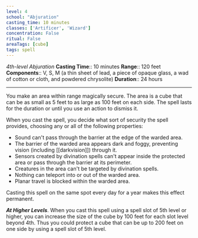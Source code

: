 ```yaml
---
level: 4
school: "Abjuration"
casting_time: 10 minutes
classes: ['Artificer', 'Wizard']
concentration: False
ritual: False
areaTags: [cube]
tags: spell
---
```


_4th-level Abjuration_
**Casting Time**:: 10 minutes
**Range**:: 120 feet
**Components**:: V, S, M (a thin sheet of lead, a piece of opaque glass, a wad of cotton or cloth, and powdered chrysolite)
**Duration**:: 24 hours

---

You make an area within range magically secure. The area is a cube that can be as small as 5 feet to as large as 100 feet on each side. The spell lasts for the duration or until you use an action to dismiss it.

When you cast the spell, you decide what sort of security the spell provides, choosing any or all of the following properties:


- Sound can't pass through the barrier at the edge of the warded area.
- The barrier of the warded area appears dark and foggy, preventing vision (including [[darkvision]]) through it.
- Sensors created by divination spells can't appear inside the protected area or pass through the barrier at its perimeter.
- Creatures in the area can't be targeted by divination spells.
- Nothing can teleport into or out of the warded area.
- Planar travel is blocked within the warded area.

Casting this spell on the same spot every day for a year makes this effect permanent.


**_At Higher Levels_**. When you cast this spell using a spell slot of 5th level or higher, you can increase the size of the cube by 100 feet for each slot level beyond 4th. Thus you could protect a cube that can be up to 200 feet on one side by using a spell slot of 5th level.


